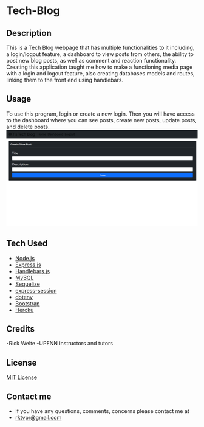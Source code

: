 # Tech-Blog

## Description
This is a Tech Blog webpage that has multiple functionalities to it including,
a login/logout feature, a dashboard to view posts from others, the ability to post new blog posts, 
as well as comment and reaction functionality. Creating this application taught me how to make a functioning media page with a login and logout feature,
also creating databases models and routes, linking them to the front end using handlebars.  

## Usage
To use this program, login or create a new login. Then you will have access to the dashboard where you can see posts, create new posts, update posts, and delete posts.
![alt text](/assets/Tech-blog.png)


## Tech Used
* [Node.js](https://nodejs.org/en/)
* [Express.js](https://expressjs.com/)
* [Handlebars.js](https://handlebarsjs.com/)
* [MySQL](https://www.mysql.com/)
* [Sequelize](https://www.npmjs.com/package/sequelize)
* [express-session](https://www.npmjs.com/package/express-session)
* [dotenv](https://www.npmjs.com/package/dotenv)
* [Bootstrap](https://getbootstrap.com)
* [Heroku](https://www.heroku.com/)

## Credits
-Rick Welte
-UPENN instructors and tutors

## License
[MIT License](https://github.com/rktvpr/Gritty-Wear/blob/main/LICENSE)

## Contact me 
* If you have any questions, comments, concerns please contact me at 
* rktvpr@gmail.com
